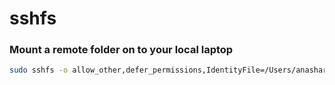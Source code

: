 # sshfs

### Mount a remote folder on to your local laptop

```bash
sudo sshfs -o allow_other,defer_permissions,IdentityFile=/Users/anasharm/.ssh/id_rsa ubuntu@spinnaker-code.cisco.com:/home/ubuntu /mnt/spinnaker-code
```
